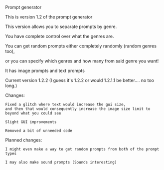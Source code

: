 Prompt generator

This is version 1.2 of the prompt generator

This version allows you to separate prompts by genre.

You have complete control over what the genres are.

You can get random prompts either completely randomly (random genres too), 

or you can specify which genres and how many from said genre you want!

It has image prompts and text prompts

Current version 1.2.2 (I guess it's 1.2.2 or would 1.2.1.1 be better.... no too long.)

Changes:

    Fixed a glitch where text would increase the gui size,
    and then that would consequently increase the image size limit to beyond what you could see

    Slight GUI improvements

    Removed a bit of unneeded code

Planned changes:

    I might even make a way to get random prompts from both of the prompt types

    I may also make sound prompts (Sounds interesting)
